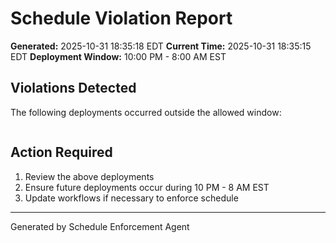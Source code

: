 # Schedule Violation Report

**Generated:** 2025-10-31 18:35:18 EDT
**Current Time:** 2025-10-31 18:35:15 EDT
**Deployment Window:** 10:00 PM - 8:00 AM EST

## Violations Detected

The following deployments occurred outside the allowed window:

```

```

## Action Required

1. Review the above deployments
2. Ensure future deployments occur during 10 PM - 8 AM EST
3. Update workflows if necessary to enforce schedule

---

Generated by Schedule Enforcement Agent
